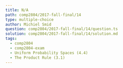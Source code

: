 ```yaml
---
title: N/A
path: comp2804/2017-fall-final/14
type: multiple-choice
author: Michiel Smid
question: comp2804/2017-fall-final/14/question.ts
solution: comp2804/2017-fall-final/14/solution.md
tags:
  - comp2804
  - comp2804-exam
  - Uniform Probability Spaces (4.4)
  - The Product Rule (3.1)
---
```

